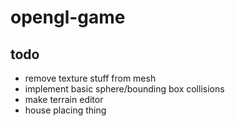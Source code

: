 # opengl-game

## todo
- remove texture stuff from mesh
- implement basic sphere/bounding box collisions
- make terrain editor
- house placing thing
